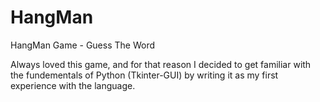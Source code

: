 # HangMan 
HangMan Game - Guess The Word

Always loved this game, and for that reason I decided to get familiar with the fundementals of Python (Tkinter-GUI) by writing it as my first experience with the language.
